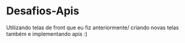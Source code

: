 # Desafios-Apis
Utilizando telas de front que eu fiz anteriormente/ criando novas telas também e implementando apis :)
